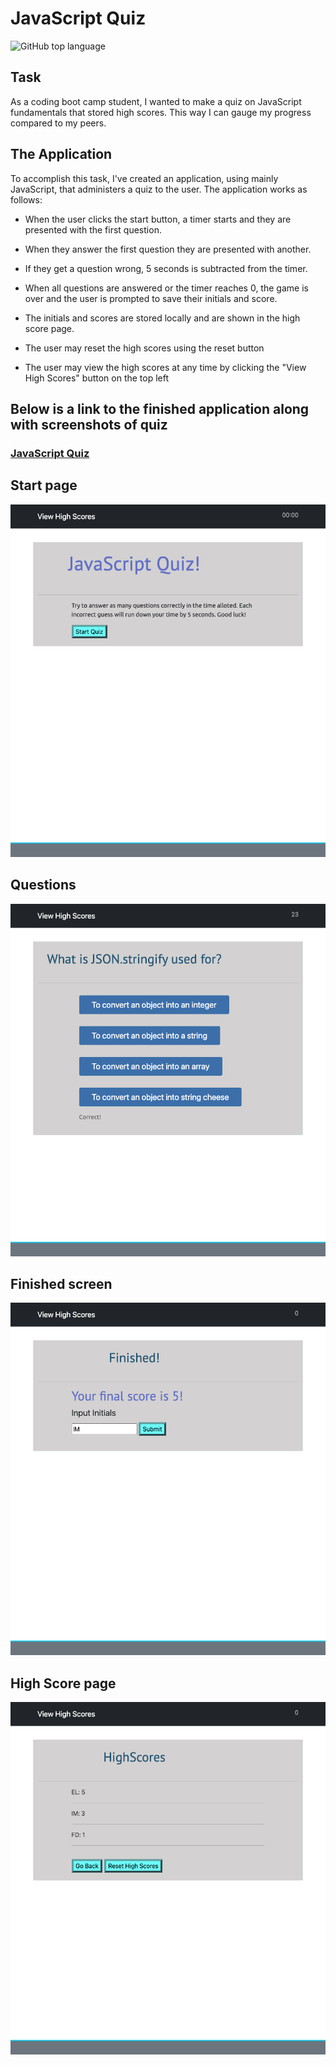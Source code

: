 # JavaScript Quiz

![GitHub top language](https://img.shields.io/github/languages/top/Israel-Molestina/javascript-quiz)

## Task

As a coding boot camp student, I wanted to make a quiz on JavaScript fundamentals that stored high scores. This way I can gauge my progress compared to my peers.

## The Application

To accomplish this task, I've created an application, using mainly JavaScript, that administers a quiz to the user. The application works as follows:

* When the user clicks the start button, a timer starts and they are presented with the first question.

* When they answer the first question they are presented with another.

* If they get a question wrong, 5 seconds is subtracted from the timer.

* When all questions are answered or the timer reaches 0, the game is over and the user is prompted to save their initials and score.

* The initials and scores are stored locally and are shown in the high score page.

* The user may reset the high scores using the reset button

* The user may view the high scores at any time by clicking the "View High Scores" button on the top left

## Below is a link to the finished application along with screenshots of quiz

### [JavaScript Quiz](https://israel-molestina.github.io/javascript-quiz/)

## Start page

![screengrab of start page](assets/pics/main-page.png)

## Questions

![screengrab of a question](assets/pics/question.png)

## Finished screen

![screengrab of page when quiz finished](assets/pics/finished.png)

## High Score page

![screengrab of high score page](assets/pics/high-scores.png)